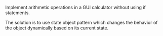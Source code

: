 Implement arithmetic operations in a GUI calculator without using if statements. 

The solution is to use state object pattern which changes the behavior of the object dynamically based on its current state.
